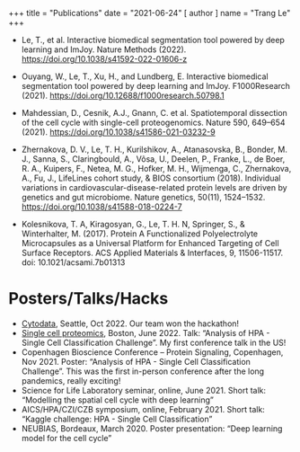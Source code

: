 +++
title = "Publications"
date = "2021-06-24"
[ author ]
  name = "Trang Le"
+++

* Le, T., et al. Interactive biomedical segmentation tool powered by deep learning and ImJoy. Nature Methods (2022). https://doi.org/10.1038/s41592-022-01606-z

* Ouyang, W., Le, T., Xu, H., and Lundberg, E. Interactive biomedical segmentation tool powered by deep learning and ImJoy. F1000Research (2021). https://doi.org/10.12688/f1000research.50798.1

* Mahdessian, D., Cesnik, A.J., Gnann, C. et al. Spatiotemporal dissection of the cell cycle with single-cell proteogenomics. Nature 590, 649–654 (2021). https://doi.org/10.1038/s41586-021-03232-9

* Zhernakova, D. V., Le, T. H., Kurilshikov, A., Atanasovska, B., Bonder, M. J., Sanna, S., Claringbould, A., Võsa, U., Deelen, P., Franke, L., de Boer, R. A., Kuipers, F., Netea, M. G., Hofker, M. H., Wijmenga, C., Zhernakova, A., Fu, J., LifeLines cohort study, & BIOS consortium (2018). Individual variations in cardiovascular-disease-related protein levels are driven by genetics and gut microbiome. Nature genetics, 50(11), 1524–1532. https://doi.org/10.1038/s41588-018-0224-7

* Kolesnikova, T. A, Kiragosyan, G., Le, T. H. N, Springer, S., & Winterhalter, M. (2017). Protein A Functionalized Polyelectrolyte Microcapsules as a Universal Platform for Enhanced Targeting of Cell Surface Receptors. ACS Applied Materials & Interfaces, 9, 11506-11517. doi: 10.1021/acsami.7b01313 


# Posters/Talks/Hacks
* [Cytodata](https://alleninstitute.org/events/cytodata-symposium-2022/), Seattle, Oct 2022. Our team won the hackathon!
* [Single cell proteomics](https://single-cell.net/proteomics/scp2022), Boston, June 2022. Talk: “Analysis of HPA - Single Cell Classification Challenge”. My first conference talk in the US!
* Copenhagen Bioscience Conference – Protein Signaling, Copenhagen, Nov 2021. Poster: “Analysis of HPA - Single Cell Classification Challenge”. This was the first in-person conference after the long pandemics, really exciting!
* Science for Life Laboratory seminar, online, June 2021. Short talk: “Modelling the spatial cell cycle with deep learning”
* AICS/HPA/CZI/CZB symposium, online, February 2021. Short talk: “Kaggle challenge: HPA - Single Cell Classification”
* NEUBIAS, Bordeaux, March 2020. Poster presentation: “Deep learning model for the cell cycle”